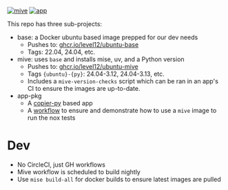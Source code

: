 [![mive](https://github.com/level12/ubuntu-mive/actions/workflows/mive.yaml/badge.svg)](https://github.com/level12/ubuntu-mive/actions/workflows/mive.yaml)
[![app](https://github.com/level12/ubuntu-mive/actions/workflows/app.yaml/badge.svg)](https://github.com/level12/ubuntu-mive/actions/workflows/app.yaml)

This repo has three sub-projects:

* base: a Docker ubuntu based image prepped for our dev needs
    * Pushes to: [ghcr.io/level12/ubuntu-base](https://github.com/level12/ubuntu-mive/pkgs/container/ubuntu-base)
    * Tags: 22.04, 24.04, etc.
* mive: uses `base` and installs mise, uv, and a Python version
    * Pushes to: [ghcr.io/level12/ubuntu-mive](https://github.com/level12/ubuntu-mive/pkgs/container/ubuntu-mive)
    * Tags `{ubuntu}-{py}`: 24.04-3.12, 24.04-3.13, etc.
    * Includes a `mive-version-checks` script which can be ran in an app's CI to ensure the images
      are up-to-date.
* app-pkg
    * A [copier-py](https://github.com/level12/copier-py-package) based app
    * A [workflow](https://github.com/level12/ubuntu-mive/actions/workflows/app.yaml) to ensure and
      demonstrate how to use a `mive` image to run the nox tests


# Dev

- No CircleCI, just GH workflows
- Mive workflow is scheduled to build nightly
- Use `mise build-all` for docker builds to ensure latest images are pulled
